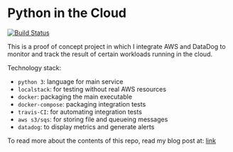# Python in the Cloud

[![Build Status](https://travis-ci.org/florianakos/python-testing.svg?branch=master)](https://travis-ci.org/florianakos/python-testing)

This is a proof of concept project in which I integrate AWS and DataDog to monitor and track the result of certain workloads running in the cloud.

Technology stack:

* `python 3`: language for main service
* `localstack`: for testing without real AWS resources
* `docker`: packaging the main executable
* `docker-compose`: packaging integration tests
* `travis-CI`: for automating integration tests
* `aws s3/sqs`: for storing file and queueing messages
* `datadog`: to display metrics and generate alerts

To read more about the contents of this repo, read my blog post at: [link](https://flrnks.netlify.com/post/python-aws-datadog-testing/)